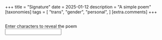 +++
title = "Signature"
date = 2025-01-12
description = "A simple poem"
[taxonomies]
tags = [
    "trans",
    "gender",
    "personal",
  ]
[extra.comments]
+++

<br/>

<label for = "characters">
Enter characters to reveal the poem
<br/>
<input type="text" id="characters" name="characters">
</label>

<pre>
<div id="poem"></div>
</pre>

<script src="/signature.js" module></script>

